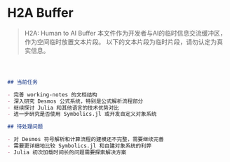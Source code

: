 # H2A Buffer

> H2A: Human to AI Buffer
> 本文件作为开发者与AI的临时信息交流缓冲区，作为空间临时放置文本片段。
> 以下的文本片段为临时片段，请勿认定为真实信息。

```markdown



## 当前任务

- 完善 working-notes 的文档结构
- 深入研究 Desmos 公式系统，特别是公式解析流程部分
- 继续探讨 Julia 和其他语言的技术优势对比
- 进一步研究是否使用 Symbolics.jl 或开发自定义对象系统

## 待处理问题

- 对 Desmos 符号解析和计算流程的建模还不完整，需要继续完善
- 需要更详细地比较 Symbolics.jl 和自建对象系统的利弊
- Julia 初次加载时间长的问题需要探索解决方案

```